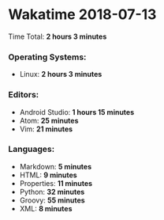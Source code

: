 # Wakatime 2018-07-13

Time Total: **2 hours 3 minutes**

### Operating Systems:
- Linux: **2 hours 3 minutes** 

### Editors:
- Android Studio: **1 hours 15 minutes** 
- Atom: **25 minutes** 
- Vim: **21 minutes** 

### Languages:
- Markdown: **5 minutes** 
- HTML: **9 minutes** 
- Properties: **11 minutes** 
- Python: **32 minutes** 
- Groovy: **55 minutes** 
- XML: **8 minutes** 

